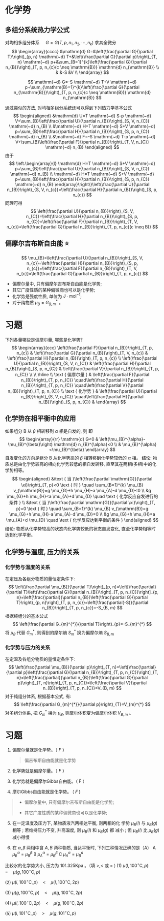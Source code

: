 # 化学势

## 多组分系统热力学公式

对均相多组分体系 $\quad G=G\left(T, p, n_{1}, n_{2}, \cdots, n_{k}\right)$ 求其全微分
$$
\begin{array}{cccc}
&\mathrm{d} G=&\left(\frac{\partial G}{\partial T}\right)_{p, n} \mathrm{~d} T+&\left(\frac{\partial G}{\partial p}\right)_{T, n} \mathrm{~d} p+&\sum_{B=1}^{k}\left(\frac{\partial G}{\partial n_{B}}\right)_{T, p, n_{c}(c \neq \mathrm{B})} \mathrm{d} n_{\mathrm{B}} \\
& &-S  &V \\
\end{array}
$$

$$
\mathrm{~d} G=-S \mathrm{~d} T+V \mathrm{~d} p+\sum_{\mathrm{B}=1}^{k}\left(\frac{\partial G}{\partial n_{\mathrm{B}}}\right)_{T, p, n_{c}(c \neq \mathrm{B})} \mathrm{d} n_{\mathrm{B}}
$$

通过类似的方法, 对均相多组分系统还可以得到下列热力学基本公式
$$
\begin{aligned}
&\mathrm{d} U=T \mathrm{~d} S-p \mathrm{~d} V+\sum_{B}\left(\frac{\partial U}{\partial n_{B}}\right)_{S, V, n_{C}} \mathrm{~d} n_{B} \\
&\mathrm{~d} H=T \mathrm{~d} S+V \mathrm{~d} p+\sum_{B}\left(\frac{\partial H}{\partial n_{B}}\right)_{S, p, n_{C}} \mathrm{~d} n_{B} \\
&\mathrm{~d} F=-S \mathrm{~d} T-p \mathrm{~d} V+\sum_{B}\left(\frac{\partial F}{\partial n_{B}}\right)_{T, V, n_{C}} \mathrm{~d} n_{B}
\end{aligned}
$$
由于
$$
\left.\begin{array}{l}
\mathrm{d} H=T \mathrm{~d} S+V \mathrm{~d} p+\sum_{B}\left(\frac{\partial U}{\partial n_{B}}\right)_{S, V, n_{C}} \mathrm{~d} n_{B} \\
\mathrm{~d} H=T \mathrm{~d} S+V \mathrm{~d} p+\sum_{B}\left(\frac{\partial H}{\partial n_{B}}\right)_{S, p, n_{C}} \mathrm{~d} n_{B}
\end{array}\right\}\left(\frac{\partial U}{\partial n_{B}}\right)_{S, V, n_{c}}=\left(\frac{\partial H}{\partial n_{B}}\right)_{S, p, n_{c}}
$$
同理可得
$$
\left(\frac{\partial U}{\partial n_{B}}\right)_{S, V, n_{C}}=\left(\frac{\partial H}{\partial n_{B}}\right)_{S, p, n_{C}}=\left(\frac{\partial F}{\partial n_{B}}\right)_{T, V, n_{c}}=\left(\frac{\partial G}{\partial n_{B}}\right)_{T, p, n_{c}(c \neq B)}
$$

## 偏摩尔吉布斯自由能 :star:
$$
\mu_{B}=\left(\frac{\partial U}{\partial n_{B}}\right)_{S, V, n_{c}}=\left(\frac{\partial H}{\partial n_{B}}\right)_{S, p, n_{c}}=\left(\frac{\partial F}{\partial n_{B}}\right)_{T, V, n_{c}}=\left(\frac{\partial G}{\partial n_{B}}\right)_{T, p, n_{c}}
$$
+   偏摩尔量中, 只有偏摩尔吉布斯自由能是化学势; 
+   其它广度性质的某种偏微商也可以是化学势;
+   化学势是强度性质, 单位为 $\mathrm{J} \cdot \mathrm{mol}^{-1}$;
+   对于纯物质 $\mu_{B}=G_{B, m}^{*}$ 。

# 习题

下列各量哪些是偏摩尔量, 哪些是化学势?
$$
\begin{array}{ccc}
\left(\frac{\partial F}{\partial n_{B}}\right)_{T, p, n_{c}} & \left(\frac{\partial G}{\partial n_{B}}\right)_{T, V, n_{c}} & \left(\frac{\partial H}{\partial n_{B}}\right)_{T, p, n_{c}} \\
\left(\frac{\partial U}{\partial n_{B}}\right)_{S, V, n_{C}} & \left(\frac{\partial H}{\partial n_{B}}\right)_{S, p, n_{C}} & \left(\frac{\partial V}{\partial n_{B}}\right)_{T, p, n_{C}} \\
\\
\hline
\\
\text { 偏摩尔量 } & \left(\frac{\partial F}{\partial n_{B}}\right)_{T, p, n_{C}} \quad\left(\frac{\partial H}{\partial n_{B}}\right)_{T, p, n_{C}} \quad\left(\frac{\partial V}{\partial n_{B}}\right)_{T, p, n_{C}} \\
\text { 化学势 } & \left(\frac{\partial U}{\partial n_{B}}\right)_{S, V, n_{C}} \quad\left(\frac{\partial H}{\partial n_{B}}\right)_{S, p, n_{C}} &
\end{array}
$$

## 化学势在相平衡中的应用

如果组分 $\mathrm{B}$ 从 $\beta$ 相转移到 $\alpha$ 相是自发的, 则
即
$$
\begin{array}{rr}
\mathrm{d} G<0 & \left(\mu_{B}^{\alpha}-\mu_{B}^{\beta}\right) \mathrm{d} n_{B}^{\alpha}<0 \\
& \mu_{B}^{\alpha}<\mu_{B}^{\beta}
\end{array}
$$
自发变化的方向是组分 $\mathrm{B}$ 从化学势高的 $\beta$ 相转移到化学势较低的 $\alpha$ 相。
结论: 物质总是由化学势较高的相向化学势较低的相自发转移, 直至其在两相(多相)中的化学势相等。
$$
\begin{aligned}
&\text { 当 }\left(\frac{\partial \mathrm{G}}{\partial \xi}\right)_{T, p}<0 \text { 时 } \quad \sum_{B=1}^{k} \mu_{B} v_{\mathrm{B}}=g \mu_{G}+h \mu_{H}-a \mu_{A}-d \mu_{D}<0 \\
&g \mu_{G}+h \mu_{H}<a \mu_{A}+d \mu_{D} \quad \text { 化学反应自发进行的条件 } \\
&\text { 当 }\left(\frac{\partial \mathrm{G}}{\partial \xi}\right)_{T, p}=0 \text { 时 } \quad \sum_{B=1}^{k} \mu_{B} v_{\mathrm{B}}=g \mu_{G}+h \mu_{H}-a \mu_{A}-d \mu_{D}=0 \\
&g \mu_{G}+h \mu_{H}=a \mu_{A}+d \mu_{D} \quad \text { 化学反应达到平衡的条件 }
\end{aligned}
$$
结论: 物质从化学势较高的状态向化学势较低的状态自发变化, 直至化学势相等时达到化学平衡。

## 化学势与温度, 压力的关系

### 化学势与温度的关系
在定压及各组分物质的量恒定条件下:
$$
\left(\frac{\partial \mu_{B}}{\partial T}\right)_{p, n}=\left[\frac{\partial}{\partial T}\left(\frac{\partial G}{\partial n_{B}}\right)_{T, p, n_{C}}\right]_{p, n}=\left[\frac{\partial}{\partial n_{B}}\left(\frac{\partial G}{\partial T}\right)_{p, n}\right]_{T, p, n_{c}}=\left[\frac{\partial(-S)}{\partial n_{B}}\right]_{T, p, n_{c}}=-S_{B, m}
$$
根据纯组分的基本公式
$$
\left(\frac{\partial G_{m}^{*}}{\partial T}\right)_{p}=-S_{m}^{*}
$$
将 $\mu_{B}$ 代替 $G_{m}^{*}$, 则得到的摩尔熵 $S_{m}^{*}$ 换为偏摩尔熵 $S_{B, m}$ 

### 化学势与压力的关系
在定温及各组分物质的量恒定条件下:
$$
\left(\frac{\partial \mu_{B}}{\partial p}\right)_{T, n}=\left[\frac{\partial}{\partial p}\left(\frac{\partial G}{\partial n_{B}}\right)_{T, p, n_{C}}\right]_{T, n}=\left[\frac{\partial}{\partial n_{B}}\left(\frac{\partial G}{\partial p}\right)_{T, n}\right]_{T, p, n_{C}}=\left[\frac{\partial V}{\partial n_{B}}\right]_{T, p, n_{C}}=V_{B, m}
$$
对于纯组分体系, 根据基本公式, 有:
$$
\left(\frac{\partial G_{m}^{*}}{\partial p}\right)_{T}=V_{m}^{*}
$$
对多组分体系, 把 $G_{m}^{*}$ 换为 $\mu_{B}$, 则摩尔体积变为偏摩尔体积 $V_{B, m}$ 。

# 习题

1. 偏摩尔量就是化学势。（ $F$ ）

    >   偏吉布斯自由能就是化学势

2. 化学势就是偏摩尔量。（ $F$ ）

3. 化学势就是偏摩尔Gibbs自由能。（ $\mathrm{F}$ ）

4. 摩尔Gibbs自由能就是化学势。 ( $F$ )

  >+   偏摩尔量中, 只有偏摩尔吉布斯自由能是化学势; 
  >
  >+   其它广度性质的某种偏微商也可以是化学势;

5. 在一定温度及压力下, 某物质液汽两相达平衡, 则两相的化 学势 $\mu_{B}(l)$ 与 $\mu_{B}(g)$ 相等 ; 若维持压力不变, 升高温度,
  则 $\mu_{B}(l)$ 和 $\mu_{B}(g)$ 都 减小 ; 但 $\mu_{B}(l)$ 比 $\mu_{B}(g)$ 减小得慢

6. 在 $\alpha, \beta$ 两相中含 $A, B$ 两种物质, 当达平衡时, 下列三种情况正确的是（A）
  A $\mu_{B}^{\alpha}=\mu_{B}^{\beta}$
  B $\mu_{A}^{\alpha}=\mu_{B}^{\beta}$
  C $\mu_{A}^{\alpha}=\mu_{B}^{a}$

比较水的化学势大小, 压力为 $101.325 \mathrm{Kpa}$ 。（填 $>,<$ 或 $=$ )
(1) $\mu\left(l, 100^{\circ} \mathrm{C}, p\right)\quad = \quad\mu\left(g, 100^{\circ} \mathrm{C}, p\right)$

(2) $\mu\left(l, 100^{\circ} \mathrm{C}, p\right) \quad{<}\quad \mu\left(l, 100^{\circ} \mathrm{C}, 2 p\right)$

(3) $\mu\left(g, 100{ }^{\circ} \mathrm{C}, p\right) \quad< \quad\mu\left(g, 100{ }^{\circ} \mathrm{C}, 2 p\right)$

(4) $\mu\left(l, 100{ }^{\circ} \mathrm{C}, 2 p\right) \quad{<}\quad \mu\left(g, 100{ }^{\circ} \mathrm{C}, 2 p\right)$

(5) $\mu\left(l, 101^{\circ} \mathrm{C}, p\right) \quad > \quad\mu\left(g, 101^{\circ} \mathrm{C}, p\right)$

